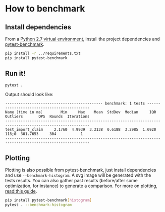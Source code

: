 # How to benchmark


## Install dependencies


From a [Python 2.7 virtual environment](http://docs.python-guide.org/en/latest/dev/virtualenvs/), install the project dependencies and [pytest-benchmark](https://pypi.python.org/pypi/pytest-benchmark).
```bash
pip install -r ../requirements.txt
pip install pytest-benchmark
```

## Run it!

```bash
pytest .
```

Output should look like:
```
-------------------------------------------- benchmark: 1 tests --------------------------------------------
Name (time in ms)        Min     Max    Mean  StdDev  Median     IQR  Outliers       OPS  Rounds  Iterations
------------------------------------------------------------------------------------------------------------
test_import_claim     2.1760  4.9939  3.3138  0.6188  3.2985  1.0920     118;0  301.7653     304           1
------------------------------------------------------------------------------------------------------------
```

## Plotting

Plotting is also possible from pytest-benchmark, just install dependencies and use `--benchmark-histogram`. A svg image will be generated with the tests results. You can also gather past results (before/after some optimization, for instance) to generate a comparison. For more on plotting, [read this guide](http://pytest-benchmark.readthedocs.io/en/stable/comparing.html#plotting).
```bash
pip install pytest-benchmark[histogram]
pytest . --benchmark-histogram
```
